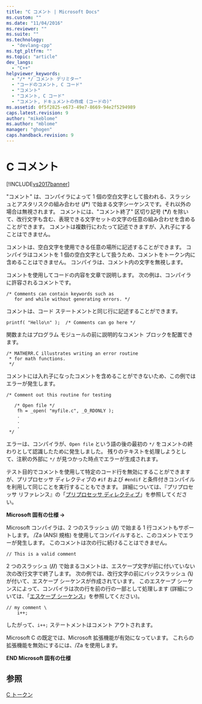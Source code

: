```yaml
---
title: "C コメント | Microsoft Docs"
ms.custom: ""
ms.date: "11/04/2016"
ms.reviewer: ""
ms.suite: ""
ms.technology: 
  - "devlang-cpp"
ms.tgt_pltfrm: ""
ms.topic: "article"
dev_langs: 
  - "C++"
helpviewer_keywords: 
  - "/* */ コメント デリミター"
  - "コードのコメント, C コード"
  - "コメント"
  - "コメント, C コード"
  - "コメント, ドキュメントの作成 (コードの)"
ms.assetid: 0f5f2825-e673-49e7-8669-94e2f5294989
caps.latest.revision: 9
author: "mikeblome"
ms.author: "mblome"
manager: "ghogen"
caps.handback.revision: 9
---
```

# C コメント
[!INCLUDE[vs2017banner](../assembler/inline/includes/vs2017banner.md)]

"コメント" は、コンパイラによって 1 個の空白文字として扱われる、スラッシュとアスタリスクの組み合わせ \(**\/\***\) で始まる文字シーケンスです。それ以外の場合は無視されます。  コメントには、"コメント終了" 区切り記号 \(**\*\/**\) を除いて、改行文字も含む、表現できる文字セットの文字の任意の組み合わせを含めることができます。  コメントは複数行にわたって記述できますが、入れ子にすることはできません。  
  
 コメントは、空白文字を使用できる任意の場所に記述することができます。  コンパイラはコメントを 1 個の空白文字として扱うため、コメントをトークン内に含めることはできません。  コンパイラは、コメント内の文字を無視します。  
  
 コメントを使用してコードの内容を文章で説明します。  次の例は、コンパイラに許容されるコメントです。  
  
```  
/* Comments can contain keywords such as  
   for and while without generating errors. */  
```  
  
 コメントは、コード ステートメントと同じ行に記述することができます。  
  
```  
printf( "Hello\n" );  /* Comments can go here */  
```  
  
 関数またはプログラム モジュールの前に説明的なコメント ブロックを配置できます。  
  
```  
/* MATHERR.C illustrates writing an error routine   
 * for math functions.   
 */   
```  
  
 コメントには入れ子になったコメントを含めることができないため、この例ではエラーが発生します。  
  
```  
/* Comment out this routine for testing   
  
   /* Open file */  
    fh = _open( "myfile.c", _O_RDONLY );  
    .  
    .  
    .  
 */  
```  
  
 エラーは、コンパイラが、`Open file` という語の後の最初の `*/` をコメントの終わりとして認識したために発生しました。  残りのテキストを処理しようとして、注釈の外部に `*/` が見つかった時点でエラーが生成されます。  
  
 テスト目的でコメントを使用して特定のコード行を無効にすることができますが、プリプロセッサ ディレクティブの `#if` および `#endif` と条件付きコンパイルを利用して同じことを実行することもできます。  詳細については、『プリプロセッサ リファレンス』の「[プリプロセッサ ディレクティブ](../preprocessor/preprocessor-directives.md)」を参照してください。  
  
 **Microsoft 固有の仕様 →**  
  
 Microsoft コンパイラは、2 つのスラッシュ \(**\/\/**\) で始まる 1 行コメントもサポートします。  \/Za \(ANSI 規格\) を使用してコンパイルすると、このコメントでエラーが発生します。  このコメントは次の行に続けることはできません。  
  
```  
// This is a valid comment  
```  
  
 2 つのスラッシュ \(**\/\/**\) で始まるコメントは、エスケープ文字が前に付いていない次の改行文字で終了します。  次の例では、改行文字の前にバックスラッシュ \(**\\**\) が付いて、エスケープ シーケンスが作成されています。 このエスケープ シーケンスによって、コンパイラは次の行を前の行の一部として処理します  \(詳細については、「[エスケープ シーケンス](../c-language/escape-sequences.md)」を参照してください\)。  
  
```  
// my comment \  
    i++;   
```  
  
 したがって、`i++;` ステートメントはコメント アウトされます。  
  
 Microsoft C の既定では、Microsoft 拡張機能が有効になっています。  これらの拡張機能を無効にするには、\/Za を使用します。  
  
 **END Microsoft 固有の仕様**  
  
## 参照  
 [C トークン](../c-language/c-tokens.md)